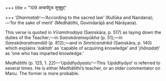 +++
title = "109 आचार्यपुत्रः शुश्रूषुर्"

+++
‘*Dharmataḥ*’—‘According to the sacred law’ (Kullūka and Nandana);—‘for
the sake of merit’ (Medhātithi, Govindarājā and Nārāyaṇa).

This verse is quoted in *Vīramitrodaya* (Saṃskāra, p. 517) as laying
down the duties of the Teacher;—in *Saṃskāramayūkha* (p. 51);—in
*Saṃskāraratnamālā* (p. 812);—and in *Smṛticandrikā* (Saṃskāra, p. 140)
which explains ‘*śaktaḥ*’ as ‘capable of acquiring knowledge’ and
‘*jñānadaḥ*’ as ‘one who has imparted knowledge.’

*Medhātithi* (p. 125, 1. 22)—‘*Upādhyāyastu*’—This ‘*Upādhyāya*’ is
referred to several times. He is either Medhātithi’s teacher, or an
older commentator on Manu. The former is more probable.


